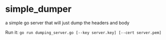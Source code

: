 # simple_dumper
a simple go server that will just dump the headers and body

Run it: `go run dumping_server.go [--key server.key] [--cert server.pem]`
